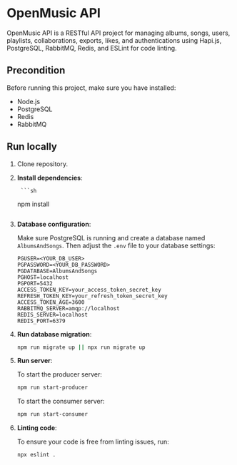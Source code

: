 # OpenMusic API

OpenMusic API is a RESTful API project for managing albums, songs, users, playlists, collaborations, exports, likes, and authentications using Hapi.js, PostgreSQL, RabbitMQ, Redis, and ESLint for code linting.

## Precondition

Before running this project, make sure you have installed:

- Node.js
- PostgreSQL
- Redis
- RabbitMQ

## Run locally

1. Clone repository.
   
2. **Install dependencies**:

        ```sh
    npm install
    ```
3. **Database configuration**:
   
   Make sure PostgreSQL is running and create a database named `AlbumsAndSongs`. Then adjust the `.env` file to your
   database settings:

    ```plaintext
    PGUSER=<YOUR_DB_USER>
    PGPASSWORD=<YOUR_DB_PASSWORD>
    PGDATABASE=AlbumsAndSongs
    PGHOST=localhost
    PGPORT=5432
    ACCESS_TOKEN_KEY=your_access_token_secret_key
    REFRESH_TOKEN_KEY=your_refresh_token_secret_key
    ACCESS_TOKEN_AGE=3600
    RABBITMQ_SERVER=amqp://localhost
    REDIS_SERVER=localhost
    REDIS_PORT=6379
    ```
    
4. **Run database migration**:

    ```sh
    npm run migrate up || npx run migrate up
    ```

5. **Run server**:

    To start the producer server:

    ```sh
    npm run start-producer
    ```

    To start the consumer server:

    ```sh
    npm run start-consumer
    ```

6. **Linting code**:

    To ensure your code is free from linting issues, run:

    ```sh
    npx eslint .
    ```
